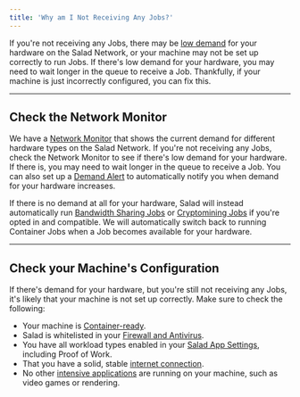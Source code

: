 ```yaml
---
title: 'Why am I Not Receiving Any Jobs?'
---
```


If you're not receiving any Jobs, there may be [low demand](/docs/faq/community/network-monitor) for your hardware on
the Salad Network, or your machine may not be set up correctly to run Jobs. If there's low demand for your hardware, you
may need to wait longer in the queue to receive a Job. Thankfully, if your machine is just incorrectly configured, you
can fix this.

---

## **Check the Network Monitor**

We have a [Network Monitor](/docs/faq/community/network-monitor) that shows the current demand for different hardware
types on the Salad Network. If you're not receiving any Jobs, check the Network Monitor to see if there's low demand for
your hardware. If there is, you may need to wait longer in the queue to receive a Job. You can also set up a
[Demand Alert](/docs/guides/using-salad/how-to-set-up-a-demand-alert) to automatically notify you when demand for your
hardware increases.

If there is no demand at all for your hardware, Salad will instead automatically run
[Bandwidth Sharing Jobs](/docs/guides/getting-jobs/getting-bandwidth-sharing-jobs) or
[Cryptomining Jobs](/docs/guides/getting-jobs/getting-cryptomining-jobs) if you're opted in and compatible. We will
automatically switch back to running Container Jobs when a Job becomes available for your hardware.

---

## **Check your Machine's Configuration**

If there's demand for your hardware, but you're still not receiving any Jobs, it's likely that your machine is not set
up correctly. Make sure to check the following:

- Your machine is [Container-ready](/docs/troubleshooting/container-jobs/container-workloads-troubleshooting).
- Salad is whitelisted in your [Firewall and Antivirus](/docs/troubleshooting/antivirus).
- You have all workload types enabled in your [Salad App Settings](/docs/guides/using-salad/salad-app-settings),
  including Proof of Work.
- That you have a solid, stable [internet connection](/docs/guides/your-pc/improve-internet-speed-container-jobs).
- No other [intensive applications](/docs/faq/salad-app/temporary-workload-block) are running on your machine, such as
  video games or rendering.
